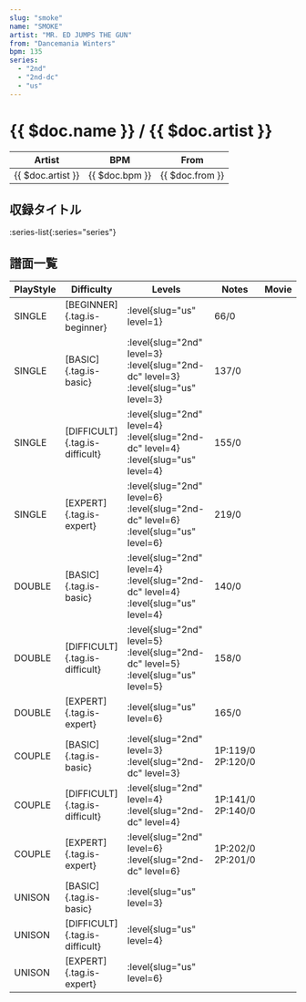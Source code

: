 ```yaml
---
slug: "smoke"
name: "SMOKE"
artist: "MR. ED JUMPS THE GUN"
from: "Dancemania Winters"
bpm: 135
series:
  - "2nd"
  - "2nd-dc"
  - "us"
---
```


# {{ $doc.name }} / {{ $doc.artist }}

|Artist|BPM|From|
|------|---|----|
|{{ $doc.artist }}|{{ $doc.bpm }}|{{ $doc.from }}|

## 収録タイトル

:series-list{:series="series"}

## 譜面一覧

|PlayStyle|Difficulty|Levels|Notes|Movie|
|---------|----------|------|-----|-----|
|SINGLE|[BEGINNER]{.tag.is-beginner}|:level{slug="us" level=1}|66/0||
|SINGLE|[BASIC]{.tag.is-basic}|:level{slug="2nd" level=3} :level{slug="2nd-dc" level=3} :level{slug="us" level=3}|137/0||
|SINGLE|[DIFFICULT]{.tag.is-difficult}|:level{slug="2nd" level=4} :level{slug="2nd-dc" level=4} :level{slug="us" level=4}|155/0||
|SINGLE|[EXPERT]{.tag.is-expert}|:level{slug="2nd" level=6} :level{slug="2nd-dc" level=6} :level{slug="us" level=6}|219/0||
|DOUBLE|[BASIC]{.tag.is-basic}|:level{slug="2nd" level=4} :level{slug="2nd-dc" level=4} :level{slug="us" level=4}|140/0||
|DOUBLE|[DIFFICULT]{.tag.is-difficult}|:level{slug="2nd" level=5} :level{slug="2nd-dc" level=5} :level{slug="us" level=5}|158/0||
|DOUBLE|[EXPERT]{.tag.is-expert}|:level{slug="us" level=6}|165/0||
|COUPLE|[BASIC]{.tag.is-basic}|:level{slug="2nd" level=3} :level{slug="2nd-dc" level=3}|1P:119/0 2P:120/0||
|COUPLE|[DIFFICULT]{.tag.is-difficult}|:level{slug="2nd" level=4} :level{slug="2nd-dc" level=4}|1P:141/0 2P:140/0||
|COUPLE|[EXPERT]{.tag.is-expert}|:level{slug="2nd" level=6} :level{slug="2nd-dc" level=6}|1P:202/0 2P:201/0||
|UNISON|[BASIC]{.tag.is-basic}|:level{slug="us" level=3}|||
|UNISON|[DIFFICULT]{.tag.is-difficult}|:level{slug="us" level=4}|||
|UNISON|[EXPERT]{.tag.is-expert}|:level{slug="us" level=6}|||
